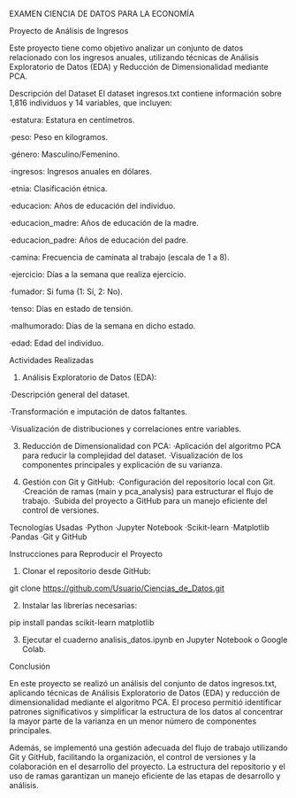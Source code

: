 EXAMEN CIENCIA DE DATOS PARA LA ECONOMÍA

Proyecto de Análisis de Ingresos

Este proyecto tiene como objetivo analizar un conjunto de datos relacionado con los ingresos anuales, utilizando técnicas de Análisis Exploratorio de Datos (EDA) y Reducción de Dimensionalidad mediante PCA.

Descripción del Dataset
El dataset ingresos.txt contiene información sobre 1,816 individuos y 14 variables, que incluyen:

·estatura: Estatura en centímetros.

·peso: Peso en kilogramos.

·género: Masculino/Femenino.

·ingresos: Ingresos anuales en dólares.

·etnia: Clasificación étnica.

·educacion: Años de educación del individuo.

·educacion_madre: Años de educación de la madre.

·educacion_padre: Años de educación del padre.

·camina: Frecuencia de caminata al trabajo (escala de 1 a 8).

·ejercicio: Días a la semana que realiza ejercicio.

·fumador: Si fuma (1: Sí, 2: No).

·tenso: Días en estado de tensión.

·malhumorado: Días de la semana en dicho estado.

·edad: Edad del individuo.


Actividades Realizadas

1. Análisis Exploratorio de Datos (EDA):

·Descripción general del dataset.

·Transformación e imputación de datos faltantes.

·Visualización de distribuciones y correlaciones entre variables.

3. Reducción de Dimensionalidad con PCA:
·Aplicación del algoritmo PCA para reducir la complejidad del dataset.
·Visualización de los componentes principales y explicación de su varianza.

4. Gestión con Git y GitHub:
·Configuración del repositorio local con Git.
·Creación de ramas (main y pca_analysis) para estructurar el flujo de trabajo.
·Subida del proyecto a GitHub para un manejo eficiente del control de versiones.

Tecnologías Usadas
·Python
·Jupyter Notebook
·Scikit-learn
·Matplotlib
·Pandas
·Git y GitHub

Instrucciones para Reproducir el Proyecto
1. Clonar el repositorio desde GitHub:
   
git clone https://github.com/Usuario/Ciencias_de_Datos.git

2. Instalar las librerías necesarias:
   
pip install pandas scikit-learn matplotlib

3. Ejecutar el cuaderno analisis_datos.ipynb en Jupyter Notebook o Google Colab.

Conclusión

En este proyecto se realizó un análisis del conjunto de datos ingresos.txt, aplicando técnicas de Análisis Exploratorio de Datos (EDA) y reducción de dimensionalidad mediante el algoritmo PCA. El proceso permitió identificar patrones significativos y simplificar la estructura de los datos al concentrar la mayor parte de la varianza en un menor número de componentes principales.

Además, se implementó una gestión adecuada del flujo de trabajo utilizando Git y GitHub, facilitando la organización, el control de versiones y la colaboración en el desarrollo del proyecto. La estructura del repositorio y el uso de ramas garantizan un manejo eficiente de las etapas de desarrollo y análisis.
